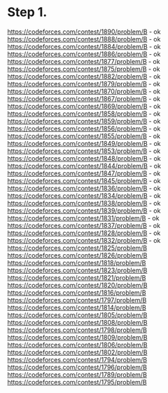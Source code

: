 # Step 1.
https://codeforces.com/contest/1890/problem/B - ok  
https://codeforces.com/contest/1888/problem/B - ok   
https://codeforces.com/contest/1884/problem/B - ok   
https://codeforces.com/contest/1886/problem/B - ok   
https://codeforces.com/contest/1877/problem/B - ok   
https://codeforces.com/contest/1875/problem/B - ok   
https://codeforces.com/contest/1882/problem/B - ok  
https://codeforces.com/contest/1879/problem/B - ok   
https://codeforces.com/contest/1870/problem/B - ok   
https://codeforces.com/contest/1867/problem/B - ok   
https://codeforces.com/contest/1869/problem/B - ok  
https://codeforces.com/contest/1858/problem/B - ok   
https://codeforces.com/contest/1859/problem/B - ok   
https://codeforces.com/contest/1856/problem/B - ok   
https://codeforces.com/contest/1855/problem/B - ok   
https://codeforces.com/contest/1849/problem/B - ok   
https://codeforces.com/contest/1853/problem/B - ok   
https://codeforces.com/contest/1848/problem/B - ok  
https://codeforces.com/contest/1844/problem/B - ok   
https://codeforces.com/contest/1847/problem/B - ok   
https://codeforces.com/contest/1845/problem/B - ok   
https://codeforces.com/contest/1836/problem/B - ok  
https://codeforces.com/contest/1834/problem/B - ok   
https://codeforces.com/contest/1838/problem/B - ok   
https://codeforces.com/contest/1839/problem/B - ok
https://codeforces.com/contest/1831/problem/B - ok   
https://codeforces.com/contest/1837/problem/B - ok   
https://codeforces.com/contest/1828/problem/B - ok   
https://codeforces.com/contest/1832/problem/B - ok  
https://codeforces.com/contest/1825/problem/B  
https://codeforces.com/contest/1826/problem/B  
https://codeforces.com/contest/1818/problem/B  
https://codeforces.com/contest/1823/problem/B  
https://codeforces.com/contest/1821/problem/B  
https://codeforces.com/contest/1820/problem/B  
https://codeforces.com/contest/1816/problem/B  
https://codeforces.com/contest/1797/problem/B  
https://codeforces.com/contest/1814/problem/B  
https://codeforces.com/contest/1805/problem/B  
https://codeforces.com/contest/1808/problem/B  
https://codeforces.com/contest/1798/problem/B  
https://codeforces.com/contest/1809/problem/B  
https://codeforces.com/contest/1806/problem/B  
https://codeforces.com/contest/1802/problem/B  
https://codeforces.com/contest/1794/problem/B  
https://codeforces.com/contest/1796/problem/B  
https://codeforces.com/contest/1789/problem/B  
https://codeforces.com/contest/1795/problem/B  
